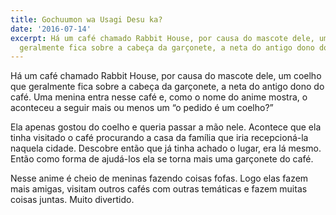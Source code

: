 ```yaml
---
title: Gochuumon wa Usagi Desu ka?
date: '2016-07-14'
excerpt: Há um café chamado Rabbit House, por causa do mascote dele, um coelho que
  geralmente fica sobre a cabeça da garçonete, a neta do antigo dono do café.
---
```




Há um café chamado Rabbit House, por causa do mascote dele, um coelho que
geralmente fica sobre a cabeça da garçonete, a neta do antigo dono do café.
Uma menina entra nesse café e, como o nome do anime mostra, o aconteceu a
seguir mais ou menos um “o pedido é um coelho?”

Ela apenas gostou do coelho e queria passar a mão nele. Acontece que ela
tinha visitado o café procurando a casa da família que iria recepcioná-la
naquela cidade. Descobre então que já tinha achado o lugar, era lá mesmo.
Então como forma de ajudá-los ela se torna mais uma garçonete do café.

Nesse anime é cheio de meninas fazendo coisas fofas. Logo elas fazem mais
amigas, visitam outros cafés com outras temáticas e fazem muitas coisas
juntas. Muito divertido.
